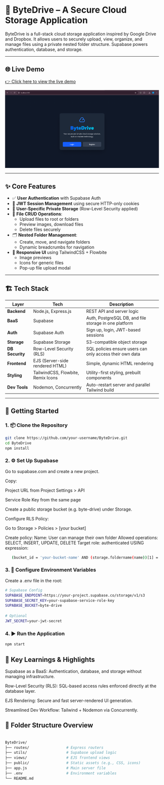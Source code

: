 # 🚀 ByteDrive – A Secure Cloud Storage Application

ByteDrive is a full-stack cloud storage application inspired by Google Drive and Dropbox. It allows users to securely upload, view, organize, and manage files using a private nested folder structure. Supabase powers authentication, database, and storage.

---

## 🌐 Live Demo

[👉 Click here to view the live demo](https://bytedrive-app.onrender.com/) 

![ByteDrive Home Screenshot](./images/image1.png)

---

## ✨ Core Features

- ✅ **User Authentication** with Supabase Auth
- 🔐 **JWT Session Management** using secure HTTP-only cookies
- 📁 **User-Specific Private Storage** (Row-Level Security applied)
- 🧩 **File CRUD Operations**:
  - Upload files to root or folders
  - Preview images, download files
  - Delete files securely
- 🗂️ **Nested Folder Management**:
  - Create, move, and navigate folders
  - Dynamic breadcrumbs for navigation
- 🎨 **Responsive UI** using TailwindCSS + Flowbite
  - Image previews
  - Icons for generic files
  - Pop-up file upload modal

---

## 🏗️ Tech Stack

| Layer               | Tech                                  | Description                                                                 |
|--------------------|----------------------------------------|-----------------------------------------------------------------------------|
| **Backend**         | Node.js, Express.js                   | REST API and server logic                                                  |
| **BaaS**            | Supabase                              | Auth, PostgreSQL DB, and file storage in one platform                      |
| **Auth**            | Supabase Auth                         | Sign up, login, JWT-based sessions                                         |
| **Storage**         | Supabase Storage                      | S3-compatible object storage                                               |
| **DB Security**     | Row-Level Security (RLS)              | SQL policies ensure users can only access their own data                   |
| **Frontend**        | EJS (Server-side rendered HTML)       | Simple, dynamic HTML rendering                                             |
| **Styling**         | TailwindCSS, Flowbite, Remix Icons    | Utility-first styling, prebuilt components                                 |
| **Dev Tools**       | Nodemon, Concurrently                 | Auto-restart server and parallel Tailwind build                            |

---

## 🚀 Getting Started

### 1. 📦 Clone the Repository

```bash
git clone https://github.com/your-username/ByteDrive.git
cd ByteDrive
npm install
```

### 2. ⚙️ Set Up Supabase

Go to supabase.com and create a new project.

Copy:

Project URL from Project Settings > API

Service Role Key from the same page

Create a public storage bucket (e.g. byte-drive) under Storage.

Configure RLS Policy:

Go to Storage > Policies > [your bucket]

Create policy:
Name: User can manage their own folder
Allowed operations: SELECT, INSERT, UPDATE, DELETE
Target role: authenticated
USING expression:

```bash
   (bucket_id = 'your-bucket-name' AND (storage.foldername(name))[1] = 'uploads' AND (storage.foldername(name))[2] = (auth.uid())::text)
```

### 3. 🔐 Configure Environment Variables
Create a .env file in the root:
```bash
# Supabase Config
SUPABASE_ENDPOINT=https://your-project.supabase.co/storage/v1/s3
SUPABASE_SECRET_KEY=your-supabase-service-role-key
SUPABASE_BUCKET=byte-drive

# Optional
JWT_SECRET=your-jwt-secret
```

### 4. ▶️ Run the Application
```bash
npm start
```

## 🧠 Key Learnings & Highlights
Supabase as a BaaS: Authentication, database, and storage without managing infrastructure.

Row-Level Security (RLS): SQL-based access rules enforced directly at the database layer.

EJS Rendering: Secure and fast server-rendered UI generation.

Streamlined Dev Workflow: Tailwind + Nodemon via Concurrently.

## 📁 Folder Structure Overview
```bash

ByteDrive/
├── routes/                 # Express routers
├── utils/                  # Supabase upload logic
├── views/                  # EJS frontend views
├── public/                 # Static assets (e.g., CSS, icons)
├── app.js                  # Main server file
├── .env                    # Environment variables
└── README.md
```
